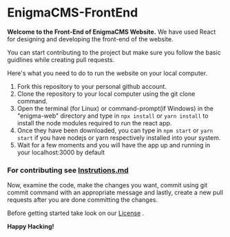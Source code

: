 # EnigmaCMS-FrontEnd
**Welcome to the Front-End of EnigmaCMS Website.**
We have used React for designing and developing the front-end of the website.
<br>

You can start contributing to the project but make sure you follow the basic guidlines while creating pull requests.
<br>

Here's what you need to do to run the website on your local computer.

1. Fork this repository to your personal github account.
2. Clone the repository to your local computer using the git clone command.
3. Open the terminal (for Linux) or command-prompt(if Windows) in the "enigma-web" directory and type in `npx install` or `yarn install` to install the node modules required to run the react app.
4. Once they have been downloaded, you can type in `npm start` or `yarn start` if you have nodejs or yarn respectively installed into your system.
5. Wait for a few moments and you will have the app up and running in your localhost:3000 by default

### For contributing see [Instrutions.md](https://github.com/EnigmaVSSUT/EnigmaCMS-FrontEnd/blob/main/INSTRUCTION.md)

Now, examine the code, make the changes you want, commit using git commit command with an appropriate message and lastly, create a new pull requests after you are done committing the changes.

Before getting started take look on our [License](https://github.com/EnigmaVSSUT/EnigmaCMS-FrontEnd/blob/main/LICENSE) .


**Happy Hacking!**
